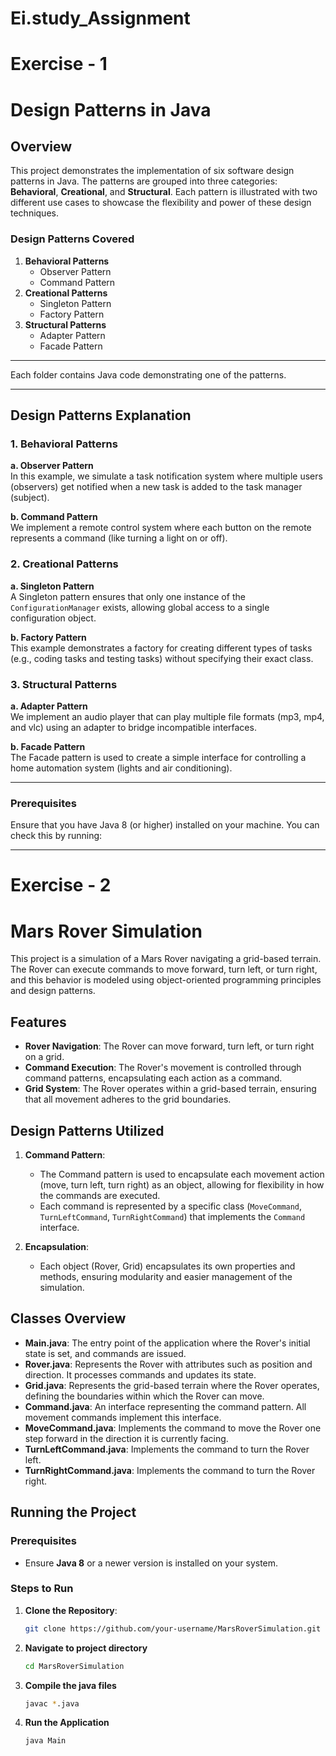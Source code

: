 # Ei.study_Assignment
# Exercise - 1
# Design Patterns in Java

## Overview

This project demonstrates the implementation of six software design patterns in Java. The patterns are grouped into three categories: **Behavioral**, **Creational**, and **Structural**. Each pattern is illustrated with two different use cases to showcase the flexibility and power of these design techniques.

### Design Patterns Covered
1. **Behavioral Patterns**
   - Observer Pattern
   - Command Pattern
2. **Creational Patterns**
   - Singleton Pattern
   - Factory Pattern
3. **Structural Patterns**
   - Adapter Pattern
   - Facade Pattern

---


Each folder contains Java code demonstrating one of the patterns.

---

## Design Patterns Explanation

### 1. Behavioral Patterns
**a. Observer Pattern**  
In this example, we simulate a task notification system where multiple users (observers) get notified when a new task is added to the task manager (subject).

**b. Command Pattern**  
We implement a remote control system where each button on the remote represents a command (like turning a light on or off).

### 2. Creational Patterns
**a. Singleton Pattern**  
A Singleton pattern ensures that only one instance of the `ConfigurationManager` exists, allowing global access to a single configuration object.

**b. Factory Pattern**  
This example demonstrates a factory for creating different types of tasks (e.g., coding tasks and testing tasks) without specifying their exact class.

### 3. Structural Patterns
**a. Adapter Pattern**  
We implement an audio player that can play multiple file formats (mp3, mp4, and vlc) using an adapter to bridge incompatible interfaces.

**b. Facade Pattern**  
The Facade pattern is used to create a simple interface for controlling a home automation system (lights and air conditioning).

---

### Prerequisites

Ensure that you have Java 8 (or higher) installed on your machine. You can check this by running:

---

# Exercise - 2
# Mars Rover Simulation

This project is a simulation of a Mars Rover navigating a grid-based terrain. The Rover can execute commands to move forward, turn left, or turn right, and this behavior is modeled using object-oriented programming principles and design patterns.

## Features

- **Rover Navigation**: The Rover can move forward, turn left, or turn right on a grid.
- **Command Execution**: The Rover's movement is controlled through command patterns, encapsulating each action as a command.
- **Grid System**: The Rover operates within a grid-based terrain, ensuring that all movement adheres to the grid boundaries.
  
## Design Patterns Utilized

1. **Command Pattern**:
   - The Command pattern is used to encapsulate each movement action (move, turn left, turn right) as an object, allowing for flexibility in how the commands are executed.
   - Each command is represented by a specific class (`MoveCommand`, `TurnLeftCommand`, `TurnRightCommand`) that implements the `Command` interface.

2. **Encapsulation**:
   - Each object (Rover, Grid) encapsulates its own properties and methods, ensuring modularity and easier management of the simulation.

## Classes Overview

- **Main.java**: The entry point of the application where the Rover's initial state is set, and commands are issued.
- **Rover.java**: Represents the Rover with attributes such as position and direction. It processes commands and updates its state.
- **Grid.java**: Represents the grid-based terrain where the Rover operates, defining the boundaries within which the Rover can move.
- **Command.java**: An interface representing the command pattern. All movement commands implement this interface.
- **MoveCommand.java**: Implements the command to move the Rover one step forward in the direction it is currently facing.
- **TurnLeftCommand.java**: Implements the command to turn the Rover left.
- **TurnRightCommand.java**: Implements the command to turn the Rover right.

## Running the Project

### Prerequisites
- Ensure **Java 8** or a newer version is installed on your system.

### Steps to Run

1. **Clone the Repository**:
   ```bash
   git clone https://github.com/your-username/MarsRoverSimulation.git
2. **Navigate to project directory**
   ```bash
   cd MarsRoverSimulation
4. **Compile the java files**
   ```bash
   javac *.java
6. **Run the Application**
   ```bash
   java Main



